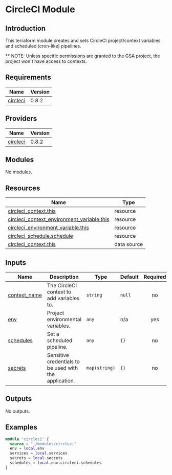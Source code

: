 <!-- BEGIN_TF_DOCS -->
# CircleCI Module

## Introduction

This terraform module creates and sets CircleCI project/context variables and scheduled (cron-like) pipelines.

** NOTE: Unless specific permissions are granted to the GSA project, the project won't have access to contexts.

## Requirements

| Name | Version |
|------|---------|
| <a name="requirement_circleci"></a> [circleci](#requirement\_circleci) | 0.8.2 |

## Providers

| Name | Version |
|------|---------|
| <a name="provider_circleci"></a> [circleci](#provider\_circleci) | 0.8.2 |

## Modules

No modules.

## Resources

| Name | Type |
|------|------|
| [circleci_context.this](https://registry.terraform.io/providers/healx/circleci/0.8.2/docs/resources/context) | resource |
| [circleci_context_environment_variable.this](https://registry.terraform.io/providers/healx/circleci/0.8.2/docs/resources/context_environment_variable) | resource |
| [circleci_environment_variable.this](https://registry.terraform.io/providers/healx/circleci/0.8.2/docs/resources/environment_variable) | resource |
| [circleci_schedule.schedule](https://registry.terraform.io/providers/healx/circleci/0.8.2/docs/resources/schedule) | resource |
| [circleci_context.this](https://registry.terraform.io/providers/healx/circleci/0.8.2/docs/data-sources/context) | data source |

## Inputs

| Name | Description | Type | Default | Required |
|------|-------------|------|---------|:--------:|
| <a name="input_context_name"></a> [context\_name](#input\_context\_name) | The CircleCI context to add variables to. | `string` | `null` | no |
| <a name="input_env"></a> [env](#input\_env) | Project environmental variables. | `any` | n/a | yes |
| <a name="input_schedules"></a> [schedules](#input\_schedules) | Set a scheduled pipeline. | `any` | `{}` | no |
| <a name="input_secrets"></a> [secrets](#input\_secrets) | Sensitive credentials to be used with the application. | `map(string)` | `{}` | no |

## Outputs

No outputs.

## Examples

```terraform
module "circleci" {
  source = "./modules/circleci"
  env = local.env
  services = local.services
  secrets = local.secrets
  schedules = local.env.circleci.schedules
}
```
<!-- END_TF_DOCS -->